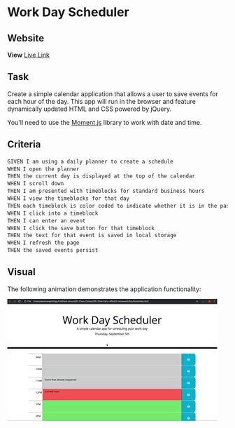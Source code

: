# Work Day Scheduler

## Website

**View** [Live Link](https://faithelizagreen.github.io/work-scheduler/)



## Task

Create a simple calendar application that allows a user to save events for each hour of the day. This app will run in the browser and feature dynamically updated HTML and CSS powered by jQuery. 


You'll need to use the [Moment.js](https://momentjs.com/) library to work with date and time. 


## Criteria

```md
GIVEN I am using a daily planner to create a schedule
WHEN I open the planner
THEN the current day is displayed at the top of the calendar
WHEN I scroll down
THEN I am presented with timeblocks for standard business hours
WHEN I view the timeblocks for that day
THEN each timeblock is color coded to indicate whether it is in the past, present, or future
WHEN I click into a timeblock
THEN I can enter an event
WHEN I click the save button for that timeblock
THEN the text for that event is saved in local storage
WHEN I refresh the page
THEN the saved events persist
```
## Visual

The following animation demonstrates the application functionality:

![A user clicks on slots on the color-coded calendar and edits the events.](./Assets/images/05-third-party-apis-homework-demo.gif)